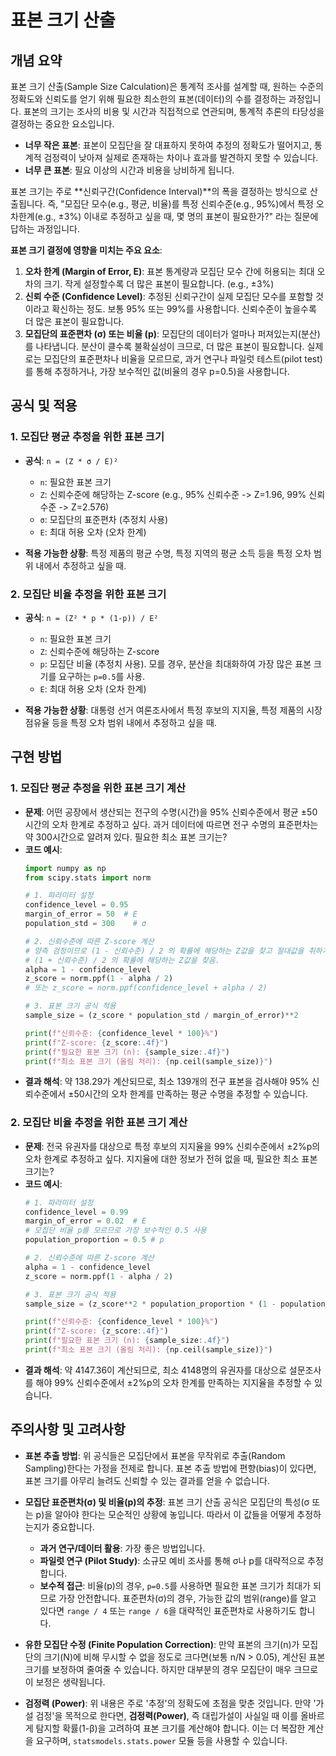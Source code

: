 
# 표본 크기 산출

## 개념 요약

표본 크기 산출(Sample Size Calculation)은 통계적 조사를 설계할 때, 원하는 수준의 정확도와 신뢰도를 얻기 위해 필요한 최소한의 표본(데이터)의 수를 결정하는 과정입니다. 표본의 크기는 조사의 비용 및 시간과 직접적으로 연관되며, 통계적 추론의 타당성을 결정하는 중요한 요소입니다.

- **너무 작은 표본**: 표본이 모집단을 잘 대표하지 못하여 추정의 정확도가 떨어지고, 통계적 검정력이 낮아져 실제로 존재하는 차이나 효과를 발견하지 못할 수 있습니다.
- **너무 큰 표본**: 필요 이상의 시간과 비용을 낭비하게 됩니다.

표본 크기는 주로 **신뢰구간(Confidence Interval)**의 폭을 결정하는 방식으로 산출됩니다. 즉, "모집단 모수(e.g., 평균, 비율)를 특정 신뢰수준(e.g., 95%)에서 특정 오차한계(e.g., ±3%) 이내로 추정하고 싶을 때, 몇 명의 표본이 필요한가?" 라는 질문에 답하는 과정입니다.

**표본 크기 결정에 영향을 미치는 주요 요소**:
1.  **오차 한계 (Margin of Error, E)**: 표본 통계량과 모집단 모수 간에 허용되는 최대 오차의 크기. 작게 설정할수록 더 많은 표본이 필요합니다. (e.g., ±3%)
2.  **신뢰 수준 (Confidence Level)**: 추정된 신뢰구간이 실제 모집단 모수를 포함할 것이라고 확신하는 정도. 보통 95% 또는 99%를 사용합니다. 신뢰수준이 높을수록 더 많은 표본이 필요합니다.
3.  **모집단의 표준편차 (σ) 또는 비율 (p)**: 모집단의 데이터가 얼마나 퍼져있는지(분산)를 나타냅니다. 분산이 클수록 불확실성이 크므로, 더 많은 표본이 필요합니다. 실제로는 모집단의 표준편차나 비율을 모르므로, 과거 연구나 파일럿 테스트(pilot test)를 통해 추정하거나, 가장 보수적인 값(비율의 경우 p=0.5)을 사용합니다.

## 공식 및 적용

### 1. 모집단 평균 추정을 위한 표본 크기

- **공식**:
  `n = (Z * σ / E)²`
    - `n`: 필요한 표본 크기
    - `Z`: 신뢰수준에 해당하는 Z-score (e.g., 95% 신뢰수준 -> Z=1.96, 99% 신뢰수준 -> Z=2.576)
    - `σ`: 모집단의 표준편차 (추정치 사용)
    - `E`: 최대 허용 오차 (오차 한계)

- **적용 가능한 상황**: 특정 제품의 평균 수명, 특정 지역의 평균 소득 등을 특정 오차 범위 내에서 추정하고 싶을 때.

### 2. 모집단 비율 추정을 위한 표본 크기

- **공식**:
  `n = (Z² * p * (1-p)) / E²`
    - `n`: 필요한 표본 크기
    - `Z`: 신뢰수준에 해당하는 Z-score
    - `p`: 모집단 비율 (추정치 사용). 모를 경우, 분산을 최대화하여 가장 많은 표본 크기를 요구하는 `p=0.5`를 사용.
    - `E`: 최대 허용 오차 (오차 한계)

- **적용 가능한 상황**: 대통령 선거 여론조사에서 특정 후보의 지지율, 특정 제품의 시장 점유율 등을 특정 오차 범위 내에서 추정하고 싶을 때.

## 구현 방법

### 1. 모집단 평균 추정을 위한 표본 크기 계산

- **문제**: 어떤 공장에서 생산되는 전구의 수명(시간)을 95% 신뢰수준에서 평균 ±50시간의 오차 한계로 추정하고 싶다. 과거 데이터에 따르면 전구 수명의 표준편차는 약 300시간으로 알려져 있다. 필요한 최소 표본 크기는?
- **코드 예시**:
  ```python
  import numpy as np
  from scipy.stats import norm

  # 1. 파라미터 설정
  confidence_level = 0.95
  margin_of_error = 50  # E
  population_std = 300    # σ

  # 2. 신뢰수준에 따른 Z-score 계산
  # 양측 검정이므로 (1 - 신뢰수준) / 2 의 확률에 해당하는 Z값을 찾고 절대값을 취하거나,
  # (1 + 신뢰수준) / 2 의 확률에 해당하는 Z값을 찾음.
  alpha = 1 - confidence_level
  z_score = norm.ppf(1 - alpha / 2)
  # 또는 z_score = norm.ppf(confidence_level + alpha / 2)

  # 3. 표본 크기 공식 적용
  sample_size = (z_score * population_std / margin_of_error)**2

  print(f"신뢰수준: {confidence_level * 100}%")
  print(f"Z-score: {z_score:.4f}")
  print(f"필요한 표본 크기 (n): {sample_size:.4f}")
  print(f"최소 표본 크기 (올림 처리): {np.ceil(sample_size)}")
  ```
- **결과 해석**: 약 138.29가 계산되므로, 최소 139개의 전구 표본을 검사해야 95% 신뢰수준에서 ±50시간의 오차 한계를 만족하는 평균 수명을 추정할 수 있습니다.

### 2. 모집단 비율 추정을 위한 표본 크기 계산

- **문제**: 전국 유권자를 대상으로 특정 후보의 지지율을 99% 신뢰수준에서 ±2%p의 오차 한계로 추정하고 싶다. 지지율에 대한 정보가 전혀 없을 때, 필요한 최소 표본 크기는?
- **코드 예시**:
  ```python
  # 1. 파라미터 설정
  confidence_level = 0.99
  margin_of_error = 0.02  # E
  # 모집단 비율 p를 모르므로 가장 보수적인 0.5 사용
  population_proportion = 0.5 # p

  # 2. 신뢰수준에 따른 Z-score 계산
  alpha = 1 - confidence_level
  z_score = norm.ppf(1 - alpha / 2)

  # 3. 표본 크기 공식 적용
  sample_size = (z_score**2 * population_proportion * (1 - population_proportion)) / (margin_of_error**2)

  print(f"신뢰수준: {confidence_level * 100}%")
  print(f"Z-score: {z_score:.4f}")
  print(f"필요한 표본 크기 (n): {sample_size:.4f}")
  print(f"최소 표본 크기 (올림 처리): {np.ceil(sample_size)}")
  ```
- **결과 해석**: 약 4147.36이 계산되므로, 최소 4148명의 유권자를 대상으로 설문조사를 해야 99% 신뢰수준에서 ±2%p의 오차 한계를 만족하는 지지율을 추정할 수 있습니다.

## 주의사항 및 고려사항

- **표본 추출 방법**: 위 공식들은 모집단에서 표본을 무작위로 추출(Random Sampling)한다는 가정을 전제로 합니다. 표본 추출 방법에 편향(bias)이 있다면, 표본 크기를 아무리 늘려도 신뢰할 수 있는 결과를 얻을 수 없습니다.

- **모집단 표준편차(σ) 및 비율(p)의 추정**: 표본 크기 산출 공식은 모집단의 특성(σ 또는 p)을 알아야 한다는 모순적인 상황에 놓입니다. 따라서 이 값들을 어떻게 추정하는지가 중요합니다.
    - **과거 연구/데이터 활용**: 가장 좋은 방법입니다.
    - **파일럿 연구 (Pilot Study)**: 소규모 예비 조사를 통해 σ나 p를 대략적으로 추정합니다.
    - **보수적 접근**: 비율(p)의 경우, `p=0.5`를 사용하면 필요한 표본 크기가 최대가 되므로 가장 안전합니다. 표준편차(σ)의 경우, 가능한 값의 범위(range)를 알고 있다면 `range / 4` 또는 `range / 6`을 대략적인 표준편차로 사용하기도 합니다.

- **유한 모집단 수정 (Finite Population Correction)**: 만약 표본의 크기(n)가 모집단의 크기(N)에 비해 무시할 수 없을 정도로 크다면(보통 n/N > 0.05), 계산된 표본 크기를 보정하여 줄여줄 수 있습니다. 하지만 대부분의 경우 모집단이 매우 크므로 이 보정은 생략됩니다.

- **검정력 (Power)**: 위 내용은 주로 '추정'의 정확도에 초점을 맞춘 것입니다. 만약 '가설 검정'을 목적으로 한다면, **검정력(Power)**, 즉 대립가설이 사실일 때 이를 올바르게 탐지할 확률(1-β)을 고려하여 표본 크기를 계산해야 합니다. 이는 더 복잡한 계산을 요구하며, `statsmodels.stats.power` 모듈 등을 사용할 수 있습니다.
